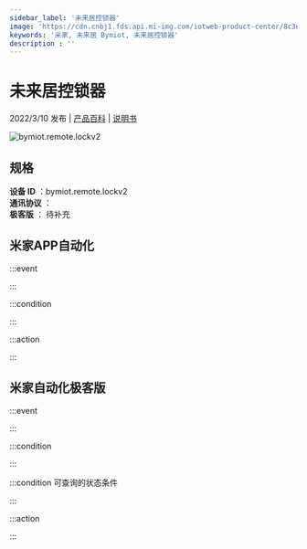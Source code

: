 ```yaml
---
sidebar_label: '未来居控锁器'
image: 'https://cdn.cnbj1.fds.api.mi-img.com/iotweb-product-center/8c3e2919902718ab800e1e0d67d3e318_1641901447669.png?GalaxyAccessKeyId=AKVGLQWBOVIRQ3XLEW&Expires=9223372036854775807&Signature=PtNiZLmKHKF0qnRUh2rwz99TYt0='
keywords: '米家, 未来居 Bymiot, 未来居控锁器'
description : ''
---
```

# 未来居控锁器

2022/3/10 发布 | [产品百科](https://home.mi.com/webapp/content/baike/product/index.html?model=bymiot.remote.lockv2/) | [说明书](https://home.mi.com/views/introduction.html?model=bymiot.remote.lockv2&region=cn)

![bymiot.remote.lockv2](https://cdn.cnbj1.fds.api.mi-img.com/iotweb-product-center/8c3e2919902718ab800e1e0d67d3e318_1641901447669.png?GalaxyAccessKeyId=AKVGLQWBOVIRQ3XLEW&Expires=9223372036854775807&Signature=PtNiZLmKHKF0qnRUh2rwz99TYt0=)

## 规格  
> 
**设备 ID** ：bymiot.remote.lockv2  
**通讯协议** ：  
**极客版**  ： 待补充 


## 米家APP自动化  

:::event  

:::

:::condition  

:::

:::action   

:::

## 米家自动化极客版  

:::event  

:::

:::condition  

:::

:::condition 可查询的状态条件  

:::

:::action  

:::

        
